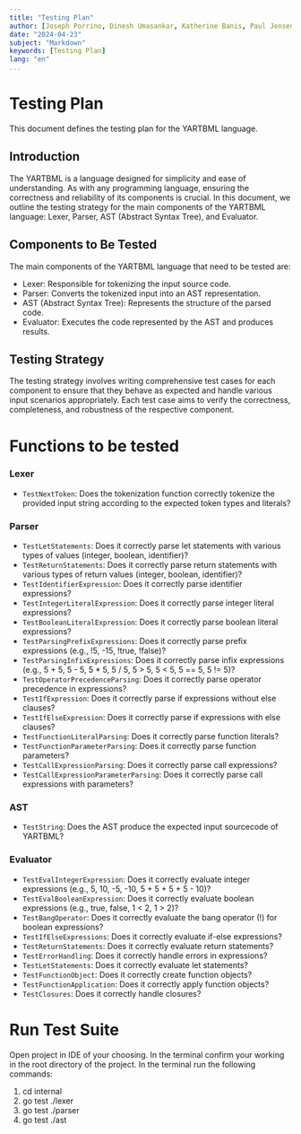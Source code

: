 ```yaml
---
title: "Testing Plan"
author: [Joseph Porrino, Dinesh Umasankar, Katherine Banis, Paul Jensen]
date: "2024-04-23"
subject: "Markdown"
keywords: [Testing Plan]
lang: "en"
...
```


# Testing Plan

This document defines the testing plan for the YARTBML language.
## Introduction
The YARTBML is a language designed for simplicity and ease of understanding. As with any programming language, ensuring the correctness and reliability of its components is crucial. In this document, we outline the testing strategy for the main components of the YARTBML language: Lexer, Parser, AST (Abstract Syntax Tree), and Evaluator.

## Components to Be Tested
The main components of the YARTBML language that need to be tested are:
- Lexer: Responsible for tokenizing the input source code.
- Parser: Converts the tokenized input into an AST representation.
- AST (Abstract Syntax Tree): Represents the structure of the parsed code.
- Evaluator: Executes the code represented by the AST and produces results.

## Testing Strategy
The testing strategy involves writing comprehensive test cases for each component to ensure that they behave as expected and handle various input scenarios appropriately. Each test case aims to verify the correctness, completeness, and robustness of the respective component.


# Functions to be tested

### Lexer 
- `TestNextToken`: Does the tokenization function correctly tokenize the provided input string according to the expected token types and literals?

### Parser 

- `TestLetStatements`: Does it correctly parse let statements with various types of values (integer, boolean, identifier)?
- `TestReturnStatements`: Does it correctly parse return statements with various types of return values (integer, boolean, identifier)?
- `TestIdentifierExpression`: Does it correctly parse identifier expressions?
- `TestIntegerLiteralExpression`: Does it correctly parse integer literal expressions?
- `TestBooleanLiteralExpression`: Does it correctly parse boolean literal expressions?
- `TestParsingPrefixExpressions`: Does it correctly parse prefix expressions (e.g., !5, -15, !true, !false)?
- `TestParsingInfixExpressions`: Does it correctly parse infix expressions (e.g., 5 + 5, 5 - 5, 5 * 5, 5 / 5, 5 > 5, 5 < 5, 5 == 5, 5 != 5)?
- `TestOperatorPrecedenceParsing`: Does it correctly parse operator precedence in expressions?
- `TestIfExpression`: Does it correctly parse if expressions without else clauses?
- `TestIfElseExpression`: Does it correctly parse if expressions with else clauses?
- `TestFunctionLiteralParsing`: Does it correctly parse function literals?
- `TestFunctionParameterParsing`: Does it correctly parse function parameters?
- `TestCallExpressionParsing`: Does it correctly parse call expressions?
- `TestCallExpressionParameterParsing`: Does it correctly parse call expressions with parameters?

### AST

- `TestString`: Does the AST produce the expected input sourcecode of YARTBML?

### Evaluator

- `TestEvalIntegerExpression`: Does it correctly evaluate integer expressions (e.g., 5, 10, -5, -10, 5 + 5 + 5 + 5 - 10)?
- `TestEvalBooleanExpression`: Does it correctly evaluate boolean expressions (e.g., true, false, 1 < 2, 1 > 2)?
- `TestBangOperator`: Does it correctly evaluate the bang operator (!) for boolean expressions?
- `TestIfElseExpressions`: Does it correctly evaluate if-else expressions?
- `TestReturnStatements`: Does it correctly evaluate return statements?
- `TestErrorHandling`: Does it correctly handle errors in expressions?
- `TestLetStatements`: Does it correctly evaluate let statements?
- `TestFunctionObject`: Does it correctly create function objects?
- `TestFunctionApplication`: Does it correctly apply function objects?
- `TestClosures`: Does it correctly handle closures?

# Run Test Suite

Open project in IDE of your choosing. In the terminal confirm your working in the root directory of the project. In the terminal run the following commands:

1. cd internal
2. go test ./lexer
3. go test ./parser
4. go test ./ast